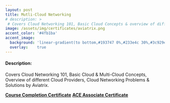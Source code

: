 ```yaml
---
layout: post
title: Mutli-Cloud Networking
# description: >
 # Covers Cloud Networking 101, Basic Cloud Concepts & overview of differnet cloud providers.
image: /assets/img/certificates/aviatrix.png
accent_color: '#4fb1ba'
accent_image:
  background: 'linear-gradient(to bottom,#193747 0%,#233e4c 30%,#3c929e 50%,#d5d5d4 70%,#cdccc8 100%)'
  overlay:    true
---
```

#### Description: 
Covers Cloud Networking 101, Basic Cloud & Multi-Cloud Concepts, Overview of different Cloud Providers, Cloud Networking Problems & Solutions by Aviatrix.

<a href="/assets/img/certificates/ace-associate-course-completion-certificate.pdf" class="external"><strong>Course Completion Certificate</strong></a>
<a href="/assets/img/certificates/ace-multi-cloud-networking-associate-certificate.pdf" class="external"><strong>ACE Associate Certificate</strong></a>
